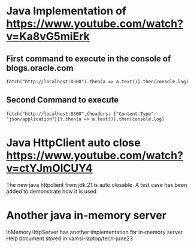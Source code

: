 # Java Implementation of https://www.youtube.com/watch?v=Ka8vG5miErk

## First command to execute in the console of blogs.oracle.com
`fetch("http://localhost:8500").then(a => a.text()).then(console.log)`

## Second Command to execute
`fetch("http://localhost:8500",{headers: {"Content-Type": "json/application"}}).then(a => a.text()).then(console.log)`

# Java HttpClient auto close https://www.youtube.com/watch?v=ctYJmOlCUY4
The new java httpclient from jdk 21 is auto closable. A test case has been added to demonstrate how it is used

# Another java in-memory server
InMemoryHttpServer has another implementation for in-memory server
Help document stored in vamsi-laptop/tech-june23
